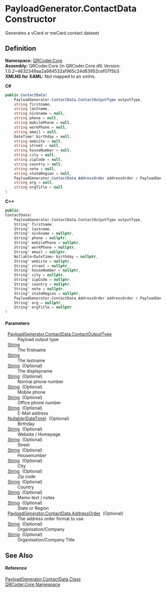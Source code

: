 # PayloadGenerator.ContactData Constructor


Generates a vCard or meCard contact dataset



## Definition
**Namespace:** <a href="N_QRCoder_Core.md">QRCoder.Core</a>  
**Assembly:** QRCoder.Core (in QRCoder.Core.dll) Version: 1.0.2+4632349aa2a984532af965c24d83952cef07f5b3  
**XMLNS for XAML:** Not mapped to an xmlns.

**C#**
``` C#
public ContactData(
	PayloadGenerator.ContactData.ContactOutputType outputType,
	string firstname,
	string lastname,
	string nickname = null,
	string phone = null,
	string mobilePhone = null,
	string workPhone = null,
	string email = null,
	DateTime? birthday = null,
	string website = null,
	string street = null,
	string houseNumber = null,
	string city = null,
	string zipCode = null,
	string country = null,
	string note = null,
	string stateRegion = null,
	PayloadGenerator.ContactData.AddressOrder addressOrder = PayloadGenerator.ContactData.AddressOrder.Default,
	string org = null,
	string orgTitle = null
)
```
**C++**
``` C++
public:
ContactData(
	PayloadGenerator.ContactData.ContactOutputType outputType, 
	String^ firstname, 
	String^ lastname, 
	String^ nickname = nullptr, 
	String^ phone = nullptr, 
	String^ mobilePhone = nullptr, 
	String^ workPhone = nullptr, 
	String^ email = nullptr, 
	Nullable<DateTime> birthday = nullptr, 
	String^ website = nullptr, 
	String^ street = nullptr, 
	String^ houseNumber = nullptr, 
	String^ city = nullptr, 
	String^ zipCode = nullptr, 
	String^ country = nullptr, 
	String^ note = nullptr, 
	String^ stateRegion = nullptr, 
	PayloadGenerator.ContactData.AddressOrder addressOrder = PayloadGenerator.ContactData.AddressOrder::Default, 
	String^ org = nullptr, 
	String^ orgTitle = nullptr
)
```



#### Parameters
<dl><dt>  <a href="T_QRCoder_Core_PayloadGenerator_ContactData_ContactOutputType.md">PayloadGenerator.ContactData.ContactOutputType</a></dt><dd>Payload output type</dd><dt>  <a href="https://learn.microsoft.com/dotnet/api/system.string" target="_blank" rel="noopener noreferrer">String</a></dt><dd>The firstname</dd><dt>  <a href="https://learn.microsoft.com/dotnet/api/system.string" target="_blank" rel="noopener noreferrer">String</a></dt><dd>The lastname</dd><dt>  <a href="https://learn.microsoft.com/dotnet/api/system.string" target="_blank" rel="noopener noreferrer">String</a>  (Optional)</dt><dd>The displayname</dd><dt>  <a href="https://learn.microsoft.com/dotnet/api/system.string" target="_blank" rel="noopener noreferrer">String</a>  (Optional)</dt><dd>Normal phone number</dd><dt>  <a href="https://learn.microsoft.com/dotnet/api/system.string" target="_blank" rel="noopener noreferrer">String</a>  (Optional)</dt><dd>Mobile phone</dd><dt>  <a href="https://learn.microsoft.com/dotnet/api/system.string" target="_blank" rel="noopener noreferrer">String</a>  (Optional)</dt><dd>Office phone number</dd><dt>  <a href="https://learn.microsoft.com/dotnet/api/system.string" target="_blank" rel="noopener noreferrer">String</a>  (Optional)</dt><dd>E-Mail address</dd><dt>  <a href="https://learn.microsoft.com/dotnet/api/system.nullable-1" target="_blank" rel="noopener noreferrer">Nullable</a>(<a href="https://learn.microsoft.com/dotnet/api/system.datetime" target="_blank" rel="noopener noreferrer">DateTime</a>)  (Optional)</dt><dd>Birthday</dd><dt>  <a href="https://learn.microsoft.com/dotnet/api/system.string" target="_blank" rel="noopener noreferrer">String</a>  (Optional)</dt><dd>Website / Homepage</dd><dt>  <a href="https://learn.microsoft.com/dotnet/api/system.string" target="_blank" rel="noopener noreferrer">String</a>  (Optional)</dt><dd>Street</dd><dt>  <a href="https://learn.microsoft.com/dotnet/api/system.string" target="_blank" rel="noopener noreferrer">String</a>  (Optional)</dt><dd>Housenumber</dd><dt>  <a href="https://learn.microsoft.com/dotnet/api/system.string" target="_blank" rel="noopener noreferrer">String</a>  (Optional)</dt><dd>City</dd><dt>  <a href="https://learn.microsoft.com/dotnet/api/system.string" target="_blank" rel="noopener noreferrer">String</a>  (Optional)</dt><dd>Zip code</dd><dt>  <a href="https://learn.microsoft.com/dotnet/api/system.string" target="_blank" rel="noopener noreferrer">String</a>  (Optional)</dt><dd>Country</dd><dt>  <a href="https://learn.microsoft.com/dotnet/api/system.string" target="_blank" rel="noopener noreferrer">String</a>  (Optional)</dt><dd>Memo text / notes</dd><dt>  <a href="https://learn.microsoft.com/dotnet/api/system.string" target="_blank" rel="noopener noreferrer">String</a>  (Optional)</dt><dd>State or Region</dd><dt>  <a href="T_QRCoder_Core_PayloadGenerator_ContactData_AddressOrder.md">PayloadGenerator.ContactData.AddressOrder</a>  (Optional)</dt><dd>The address order format to use</dd><dt>  <a href="https://learn.microsoft.com/dotnet/api/system.string" target="_blank" rel="noopener noreferrer">String</a>  (Optional)</dt><dd>Organisation/Company</dd><dt>  <a href="https://learn.microsoft.com/dotnet/api/system.string" target="_blank" rel="noopener noreferrer">String</a>  (Optional)</dt><dd>Organisation/Company Title</dd></dl>

## See Also


#### Reference
<a href="T_QRCoder_Core_PayloadGenerator_ContactData.md">PayloadGenerator.ContactData Class</a>  
<a href="N_QRCoder_Core.md">QRCoder.Core Namespace</a>  
